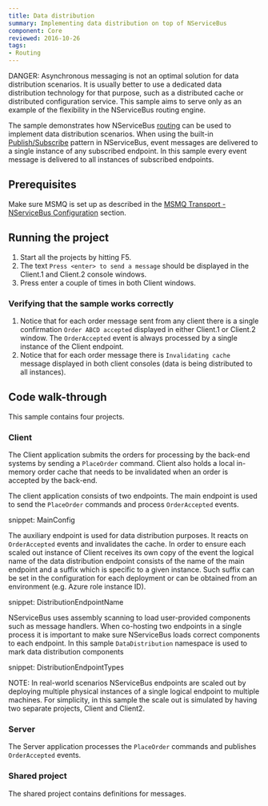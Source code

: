 ```yaml
---
title: Data distribution
summary: Implementing data distribution on top of NServiceBus
component: Core
reviewed: 2016-10-26
tags:
- Routing
---
```


DANGER: Asynchronous messaging is not an optimal solution for data distribution scenarios. It is usually better to use a dedicated data distribution technology for that purpose, such as a distributed cache or distributed configuration service. This sample aims to serve only as an example of the flexibility in the NServiceBus routing engine.

The sample demonstrates how NServiceBus [routing](/nservicebus/messaging/routing.md) can be used to implement data distribution scenarios. When using the built-in [Publish/Subscribe](/nservicebus/messaging/publish-subscribe) pattern in NServiceBus, event messages are delivered to a single instance of any subscribed endpoint. In this sample every event message is delivered to all instances of subscribed endpoints.


## Prerequisites

Make sure MSMQ is set up as described in the [MSMQ Transport - NServiceBus Configuration](/nservicebus/msmq/#nservicebus-configuration) section.


## Running the project

 1. Start all the projects by hitting F5.
 1. The text `Press <enter> to send a message` should be displayed in the Client.1 and Client.2 console windows.
 1. Press enter a couple of times in both Client windows.


### Verifying that the sample works correctly

 1. Notice that for each order message sent from any client there is a single confirmation `Order ABCD accepted` displayed in either Client.1 or Client.2 window. The `OrderAccepted` event is always processed by a single instance of the Client endpoint.
 1. Notice that for each order message there is `Invalidating cache` message displayed in both client consoles (data is being distributed to all instances).


## Code walk-through

This sample contains four projects.


### Client

The Client application submits the orders for processing by the back-end systems by sending a `PlaceOrder` command. Client also holds a local in-memory order cache that needs to be invalidated when an order is accepted by the back-end.

The client application consists of two endpoints. The main endpoint is used to send the `PlaceOrder` commands and process `OrderAccepted` events.

snippet: MainConfig

The auxiliary endpoint is used for data distribution purposes. It reacts on `OrderAccepted` events and invalidates the cache. In order to ensure each scaled out instance of Client receives its own copy of the event the logical name of the data distribution endpoint consists of the name of the main endpoint and a suffix which is specific to a given instance. Such suffix can be set in the configuration for each deployment or can be obtained from an environment (e.g. Azure role instance ID).

snippet: DistributionEndpointName

NServiceBus uses assembly scanning to load user-provided components such as message handlers. When co-hosting two endpoints in a single process it is important to make sure NServiceBus loads correct components to each endpoint. In this sample `DataDistribution` namespace is used to mark data distribution components

snippet: DistributionEndpointTypes

NOTE: In real-world scenarios NServiceBus endpoints are scaled out by deploying multiple physical instances of a single logical endpoint to multiple machines. For simplicity, in this sample the scale out is simulated by having two separate projects, Client and Client2.


### Server

The Server application processes the `PlaceOrder` commands and publishes `OrderAccepted` events.


### Shared project

The shared project contains definitions for messages.